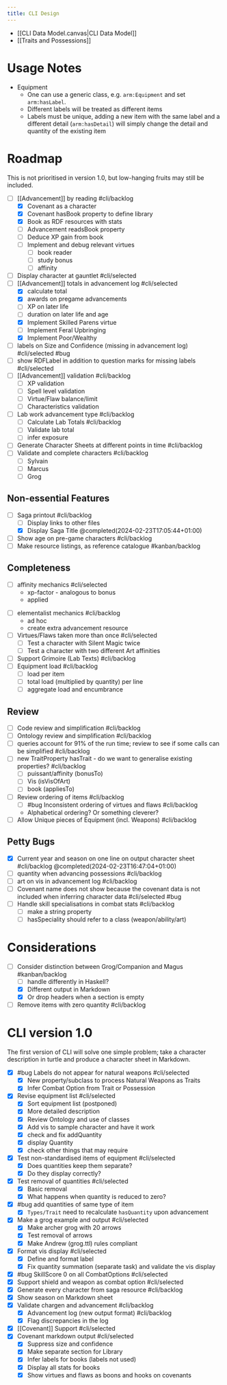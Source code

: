 ```yaml
---
title: CLI Design
---
```


+ [[CLI Data Model.canvas|CLI Data Model]]
+ [[Traits and Possessions]]



# Usage Notes

+ Equipment
	+ One can use a generic class, e.g. `arm:Equipment` and set `arm:hasLabel`.
	+ Different labels will be treated as different items
	+ Labels must be unique, adding a new item with the same label and a different detail (`arm:hasDetail`) will simply change the detail and quantity of the existing item

# Roadmap

This is not prioritised in version 1.0, but low-hanging fruits may still be included.

+ [ ] [[Advancement]] by reading #cli/backlog 
	+ [x] Covenant as a character
	+ [x] Covenant hasBook property to define library
	+ [x] Book as RDF resources with stats
	+ [ ] Advancement readsBook property
	+ [ ] Deduce XP gain from book
	+ [ ] Implement and debug relevant virtues
		+ [ ] book reader
		+ [ ] study bonus
		+ [ ] affinity
+ [ ] Display character at gauntlet  #cli/selected 
+ [ ] [[Advancement]] totals in advancement log #cli/selected 
	+ [x] calculate total
	+ [x] awards on pregame advancements
	+ [ ] XP on later life
	+ [ ] duration on later life and age
	+ [x] Implement Skilled Parens virtue
	+ [ ] Implement Feral Upbringing
	+ [x] Implement Poor/Wealthy
+ [ ] labels on Size and Confidence (missing in advancement log) #cli/selected  #bug 
+ [ ] show RDFLabel in addition to question marks for missing labels #cli/selected 
+ [ ] [[Advancement]] validation #cli/backlog 
	+ [ ] XP validation
	+ [ ] Spell level validation
	+ [ ] Virtue/Flaw balance/limit
	+ [ ] Characteristics validation
+ [ ] Lab work advancement type #cli/backlog 
	+ [ ] Calculate Lab Totals    #cli/backlog
	+ [ ] Validate lab total
	+ [ ] infer exposure
+ [ ] Generate Character Sheets at different points in time #cli/backlog 
+ [ ] Validate and complete characters #cli/backlog 
	+ [ ] Sylvain
	+ [ ] Marcus
	+ [ ] Grog

## Non-essential Features

+ [ ] Saga printout #cli/backlog 
	+ [ ] Display links to other files
	+ [x] Display Saga Title @completed(2024-02-23T17:05:44+01:00)
+ [ ] Show age on pre-game characters #cli/backlog 
+ [ ] Make resource listings, as reference catalogue #kanban/backlog 

## Completeness

- [ ] affinity mechanics #cli/selected 
    + xp-factor - analogous to bonus
    +  applied
+ [ ] elementalist mechanics  #cli/backlog 
    - ad hoc
    - create extra advancement resource
+ [ ] Virtues/Flaws taken more than once #cli/selected 
	+ [ ] Test a character with Silent Magic twice
	+ [ ] Test a character with two different Art affinities
+ [ ] Support Grimoire (Lab Texts) #cli/backlog 
+ [ ] Equipment load #cli/backlog 
	+ [ ] load per item
	+ [ ] total load (multiplied by quantity) per line
	+ [ ] aggregate load and encumbrance

## Review

+ [ ] Code review and simplification  #cli/backlog 
+ [ ] Ontology review and simplification  #cli/backlog 
+ [ ] queries account for 91% of the run time; review to see if some calls can be simplified #cli/backlog 
+ [ ] new TraitProperty hasTrait - do we want to generalise existing properties? #cli/backlog 
	+ [ ]  puissant/affinity (bonusTo)
	+ [ ] Vis (isVisOfArt)
	+ [ ] book (appliesTo)
+ [ ] Review ordering of items #cli/backlog 
	+ [ ] #bug  Inconsistent ordering of virtues and flaws #cli/backlog 
	+ Alphabetical ordering?  Or something cleverer?
+ [ ] Allow Unique pieces of Equipment (incl. Weapons)  #cli/backlog 

## Petty Bugs

+ [x] Current year and season on one line on output character sheet   #cli/backlog  @completed(2024-02-23T16:47:04+01:00)
+ [ ] quantity when advancing possessions #cli/backlog 
+ [ ] art on vis in advancement log #cli/backlog 
+ [ ] Covenant name does not show because the covenant data is not included when inferring character data  #cli/selected #bug 
+ [ ] Handle skill specialisations in combat stats #cli/backlog 
	+ [ ] make a string property
	+ [ ] hasSpeciality should refer to a class (weapon/ability/art)

# Considerations

+ [ ] Consider distinction between Grog/Companion and Magus #kanban/backlog 
	+ [ ] handle differently in Haskell?
	+ [x] Different output in Markdown
	+ [x] Or drop headers when a section is empty
+ [ ] Remove items with zero quantity #cli/backlog 

# CLI version 1.0

The first version of CLI will solve one simple problem; take a character description in turtle and produce a character sheet in Markdown.

+ [x] #bug Labels do not appear for natural weapons  #cli/selected 
	+ [x] New property/subclass to process Natural Weapons as Traits
	+ [x] Infer Combat Option from Trait or Possession
+ [x] Revise equipment list  #cli/selected 
	+ [x] Sort equipment list (postponed)
	+ [x] More detailed description
	+ [x] Review Ontology and use of classes
	+ [x] Add vis to sample character and have it work
	+ [x] check and fix addQuantity
	+ [x] display Quantity
	+ [x] check other things that may require 
+ [x] Test non-standardised items of equipment  #cli/selected 
	+ [x] Does quantities keep them separate?
	+ [x] Do they display correctly?
+ [x] Test removal of quantities  #cli/selected 
	+ [x] Basic removal
	+ [x] What happens when quantity is reduced to zero?
+ [x] #bug add quantities of same type of item
	+ [x] `Types/Trait` need to recalculate `hasQuantity` upon advancement
+ [x] Make a grog example and output  #cli/selected 
	+ [x] Make archer grog with 20 arrows
	+ [x] Test removal of arrows
	+ [x] Make Andrew (grog.ttl) rules compliant
+ [x] Format vis display #cli/selected 
	+ [x] Define and format label
	+ [x] Fix quantity summation (separate task) and validate the vis display
+ [x] #bug  SkillScore 0 on all CombatOptions #cli/selected 
+ [x] Support shield and weapon as combat option #cli/selected 
+ [x] Generate every character from saga resource #cli/backlog 
+ [x] Show season on Markdown sheet
+ [x] Validate chargen and advancement #cli/backlog 
	+ [x] Advancement log (new output format)  #cli/backlog 
	+ [x] Flag discrepancies in the log
+ [x] [[Covenant]] Support #cli/selected 
+ [x] Covenant markdown output #cli/selected 
	+ [x] Suppress size and confidence
	+ [x] Make separate section for Library
	+ [x] Infer labels for books (labels not used)
	+ [x] Display all stats for books
	+ [x] Show virtues and flaws as boons and hooks on covenants
